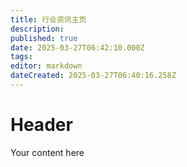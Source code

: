 ```yaml
---
title: 行业资讯主页
description: 
published: true
date: 2025-03-27T06:42:10.000Z
tags: 
editor: markdown
dateCreated: 2025-03-27T06:40:16.258Z
---
```


# Header
Your content here